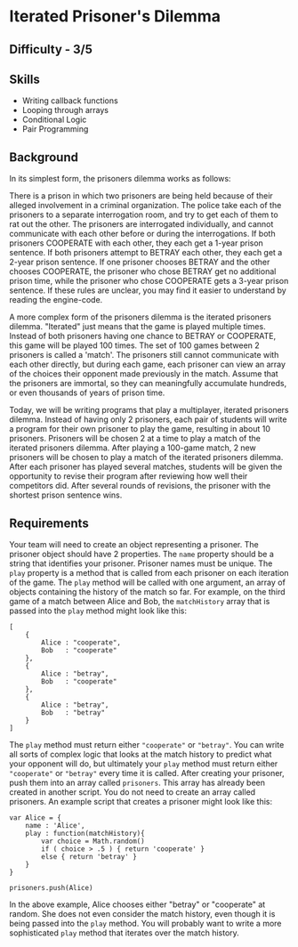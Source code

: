 Iterated Prisoner's Dilemma
==============

Difficulty - 3/5
---------

Skills
----------
- Writing callback functions
- Looping through arrays 
- Conditional Logic
- Pair Programming

Background
-----------
In its simplest form, the prisoners dilemma works as follows:

There is a prison in which two prisoners are being held because of their alleged involvement in a criminal organization. The police take each of the prisoners to a separate interrogation room, and try to get each of them to rat out the other. The prisoners are interrogated individually, and cannot communicate with each other before or during the interrogations. If both prisoners COOPERATE with each other, they each get a 1-year prison sentence. If both prisoners attempt to BETRAY each other, they each get a 2-year prison sentence. If one prisoner chooses BETRAY and the other chooses COOPERATE, the prisoner who chose BETRAY get no additional prison time, while the prisoner who chose COOPERATE gets a 3-year prison sentence. If these rules are unclear, you may find it easier to understand by reading the engine-code. 

A more complex form of the prisoners dilemma is the iterated prisoners dilemma. "Iterated" just means that the game is played multiple times. Instead of both prisoners having one chance to BETRAY or COOPERATE, this game will be played 100 times. The set of 100 games between 2 prisoners is called a 'match'. The prisoners still cannot communicate with each other directly, but during each game, each prisoner can view an array of the choices their opponent made previously in the match. Assume that the prisoners are immortal, so they can meaningfully accumulate hundreds, or even thousands of years of prison time.

Today, we will be writing programs that play a multiplayer, iterated prisoners dilemma. Instead of having only 2 prisoners, each pair of students will write a program for their own prisoner to play the game, resulting in about 10 prisoners. Prisoners will be chosen 2 at a time to play a match of the iterated prisoners dilemma. After playing a 100-game match, 2 new prisoners will be chosen to play a match of the iterated prisoners dilemma. After each prisoner has played several matches, students will be given the opportunity to revise their program after reviewing how well their competitors did. After several rounds of revisions, the prisoner with the shortest prison sentence wins. 


Requirements
------------
Your team will need to create an object representing a prisoner. The prisoner object should have 2 properties. The `name` property should be a string that identifies your prisoner. Prisoner names must be unique. The `play` property is a method that is called from each prisoner on each iteration of the game. The `play` method will be called with one argument, an array of objects containing the history of the match so far.  For example, on the third game of a match between Alice and Bob, the `matchHistory` array that is passed into the `play` method might look like this:


```
[
    {
        Alice : "cooperate",
        Bob   : "cooperate"
    },
    {
        Alice : "betray",
        Bob   : "cooperate"
    },
    {
        Alice : "betray",
        Bob   : "betray"
    }
]
```

The `play` method must return either `"cooperate"` or `"betray"`. You can write all sorts of complex logic that looks at the match history to predict what your opponent will do, but ultimately your `play` method must return either `"cooperate"` or `"betray"` every time it is called. After creating your prisoner, push them into an array called `prisoners`. This array has already been created in another script. You do not need to create an array called prisoners. An example script that creates a prisoner might look like this:

```
var Alice = {
    name : 'Alice',
    play : function(matchHistory){
        var choice = Math.random()
        if ( choice > .5 ) { return 'cooperate' }
        else { return 'betray' }
    }
} 

prisoners.push(Alice)
```

In the above example, Alice chooses either "betray" or "cooperate" at random. She does not even consider the match history, even though it is being passed into the `play` method. You will probably want to write a more sophisticated `play` method that iterates over the match history. 
